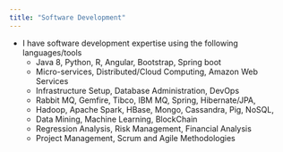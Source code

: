 ```yaml
---
title: "Software Development"
---
```


- I have software development expertise using the following languages/tools
 	* Java 8, Python, R, Angular, Bootstrap, Spring boot
	* Micro-services, Distributed/Cloud Computing, Amazon Web Services
	* Infrastructure Setup, Database Administration, DevOps
	* Rabbit MQ, Gemfire, Tibco, IBM MQ, Spring, Hibernate/JPA,
	* Hadoop, Apache Spark, HBase, Mongo, Cassandra, Pig, NoSQL, 
	* Data Mining, Machine Learning, BlockChain
	* Regression Analysis, Risk Management, Financial Analysis
	* Project Management, Scrum and Agile Methodologies

